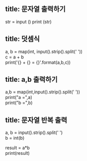 title: 문자열 출력하기
---
str = input ()
print (str)

title: 덧셈식
---

a, b = map(int, input().strip().split(' '))  
c = a + b  
print('{} + {} = {}'.format(a,b,c))  


title: a,b 출력하기
---

a,b = map(int,input().strip().split(' '))  
print("a =",a)  
print("b =",b)  


title: 문자열 반복 출력
---

a, b = input().strip().split(' ')  
b = int(b)  
  
result = a*b  
print(result)  
